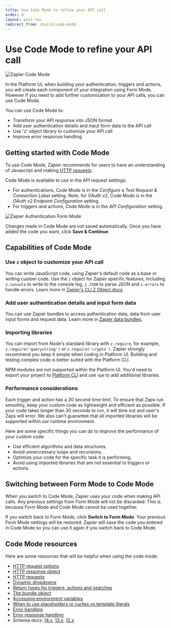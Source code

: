 ```yaml
---
title: Use Code Mode to refine your API call
order: 4
layout: post-toc
redirect_from: /build/code-mode
---
```


# Use Code Mode to refine your API call

![Zapier Code Mode](https://cdn.zappy.app/1fa2f12c1c41a49f3d7aeff4d2706f7c.png)

In the Platform UI, when building your authentication, triggers and actions, you will create each component of your integration using Form Mode. However if you need to add further customization to your API calls, you can use Code Mode.

You can use Code Mode to:

- Transform your API response into JSON format
- Add user authentication details and input form data to the API call
- Use 'z' object library to customize your API call 
- Improve error response handling

## Getting started with Code Mode

To use Code Mode, Zapier recommends for users to have an understanding of Javascript and making [HTTP requests](https://platform.zapier.com/reference/cli-docs#making-http-requests).

Code Mode is available to use in the API request settings:
- For authentications, Code Mode is in the *Configure a Test Request & Connection Label* setting. Note, for OAuth v2, Code Mode is in the *OAuth v2 Endpoint Configuration* setting.
- For triggers and actions, Code Mode is in the *API Configuration* setting.

![Zapier Authentication Form Mode](https://cdn.zappy.app/554f0c395459b37fd34312566feac891.png)

Changes made in Code Mode are not saved automatically. Once you have added the code you want, click **Save & Continue**.


## Capabilities of Code Mode

### Use `z` object to customize your API call

You can write JavaScript code, using Zapier's default code as a base or writing custom code. Use the `z` object for Zapier specific features, including `z.console` to write to the console log, `z.JSON` to parse JSON and `z.errors` to handle errors. Learn more in [Zapier's CLI Z Object docs](https://github.com/zapier/zapier-platform/blob/main/packages/cli/README.md#z-object).

### Add user authentication details and input form data

You can use Zapier bundles to access authentication data, data from user input forms and request data. Learn more in [Zapier data bundles](https://platform.zapier.com/docs/advanced#bundle).

### Importing libraries

You can import from Node's standard library with `z.require`, for example, `z.require('querystring')` or `z.require('crypto')`. Zapier strongly recommend you keep it simple when coding in Platform UI. Building and testing complex code is better suited with the Platform CLI. 

NPM modules are not supported within the Platform UI. You'd need to export your project to [Platform CLI](https://github.com/zapier/zapier-platform/blob/main/packages/cli/README.md) and use `npm` to add additional libraries.  


### Performance considerations

Each trigger and action has a 30 second time limit. To ensure that Zaps run smoothly, keep your custom code as lightweight and efficient as possible. If your code takes longer than 30 seconds to run, it will time out and user's Zaps will error. We also can't guarantee that all imported libraries will be supported within our runtime environment.

Here are some specific things you can do to improve the performance of your custom code:
- Use efficient algorithms and data structures.
- Avoid unneccessary loops and recursions.
- Optimize your code for the specific task it is performing.
- Avoid using imported libraries that are not essential to triggers or actions.

## Switching between Form Mode to Code Mode

When you switch to Code Mode, Zapier uses your code when making API calls. Any previous settings from Form Mode will not be discarded. This is because Form Mode and Code Mode cannot be used together.

If you switch back to Form Mode, click **Switch to Form Mode**. Your previous Form Mode settings will be restored. Zapier will save the code you entered in Code Mode so you can use it again if you switch back to Code Mode. 


## Code Mode resources

Here are some resources that will be helpful when using the code mode: 
- [HTTP request options](https://github.com/zapier/zapier-platform/blob/master/packages/cli/README.md#http-request-options)
- [HTTP response object](https://github.com/zapier/zapier-platform/blob/master/packages/cli/README.md#http-response-object)
- [HTTP requests](https://github.com/zapier/zapier-platform/blob/master/packages/cli/README.md#manual-http-requests)
- [Dynamic dropdowns](https://github.com/zapier/zapier-platform/blob/master/packages/cli/README.md#dynamic-dropdowns)
- [Return types for triggers, actions and searches](https://github.com/zapier/zapier-platform/blob/master/packages/cli/README.md#return-types)
- [The bundle object](https://github.com/zapier/zapier-platform/blob/master/packages/cli/README.md#bundle-object)
- [Accessing environment variables](https://github.com/zapier/zapier-platform/blob/master/packages/cli/README.md#accessing-environment-variables)
- [When to use placeholders or curlies vs template literals](https://github.com/zapier/zapier-platform/blob/master/packages/cli/README.md#when-to-use-placeholders-or-curlies)
- [Error handling](https://github.com/zapier/zapier-platform/blob/main/packages/cli/README.md#error-handling)
- [Error response handling](https://github.com/zapier/zapier-platform/blob/master/packages/cli/README.md#error-response-handling)
- Schema docs: [14.x](https://github.com/zapier/zapier-platform/blob/zapier-platform-schema@14.1.2/packages/schema/docs/build/schema.md), [13.x](https://github.com/zapier/zapier-platform/blob/zapier-platform-schema@13.0.0/packages/schema/docs/build/schema.md), [12.x](https://github.com/zapier/zapier-platform/blob/zapier-platform-schema%4012.2.1/packages/schema/docs/build/schema.md) 


